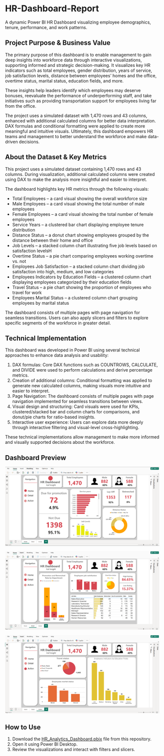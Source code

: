 # HR-Dashboard-Report
A dynamic Power BI HR Dashboard visualizing employee demographics, tenure, performance, and work patterns.

## Project Purpose & Business Value
The primary purpose of this dashboard is to enable management to gain deep insights into workforce data through interactive visualizations, supporting informed and strategic decision-making. It visualizes key HR indicators such as total employees, gender distribution, years of service, job satisfaction levels, distance between employees’ homes and the office, overtime status, marital status, education fields, and more.

These insights help leaders identify which employees may deserve bonuses, reevaluate the performance of underperforming staff, and take initiatives such as providing transportation support for employees living far from the office.

The project uses a simulated dataset with 1,470 rows and 43 columns, enhanced with additional calculated columns for better data interpretation. DAX formulas and conditional formatting were applied to create more meaningful and intuitive visuals. Ultimately, this dashboard empowers HR teams and management to better understand the workforce and make data-driven decisions.

## About the Dataset & Key Metrics
This project uses a simulated dataset containing 1,470 rows and 43 columns. During visualization, additional calculated columns were created using DAX to make the analysis more insightful and easier to interpret.

The dashboard highlights key HR metrics through the following visuals:

- Total Employees – a card visual showing the overall workforce size
- Male Employees – a card visual showing the total number of male employees
- Female Employees – a card visual showing the total number of female employees
- Service Years – a clustered bar chart displaying employee tenure distribution
- Distance Status – a donut chart showing employees grouped by the distance between their home and office
- Job Levels – a stacked column chart illustrating five job levels based on satisfaction levelsH
- Overtime Status – a pie chart comparing employees working overtime vs. not
- Employees Job Satisfaction – a stacked column chart dividing job satisfaction into high, medium, and low categories
- Employees Indicators by Education Fields – a clustered column chart displaying employees categorized by their education fields
- Travel Status – a pie chart showing the proportion of employees who travel for work
- Employees Marital Status – a clustered column chart grouping employees by marital status

The dashboard consists of multiple pages with page navigation for seamless transitions. Users can also apply slicers and filters to explore specific segments of the workforce in greater detail.

## Technical Implementation
This dashboard was developed in Power BI using several technical approaches to enhance data analysis and usability:

1. DAX formulas: Core DAX functions such as COUNTROWS, CALCULATE, and DIVIDE were used to perform calculations and derive percentage metrics.
2. Creation of additional columns: Conditional formatting was applied to generate new calculated columns, making visuals more intuitive and easier to interpret.
3. Page Navigation: The dashboard consists of multiple pages with page navigation implemented for seamless transitions between views.
4. Visual design and structuring: Card visuals were used for KPIs, clustered/stacked bar and column charts for comparisons, and donut/pie charts for ratio-based insights.
5. Interactive user experience: Users can explore data more deeply through interactive filtering and visual-level cross-highlighting.

These technical implementations allow management to make more informed and visually supported decisions about the workforce.

## Dashboard Preview
![Home Page](https://github.com/seymurabdullayev/HR-Dashboard-Report/blob/d266d1aad6a2e2101fd298f5e1ecec8a405257c1/Home%20Page%20.png)

![Detail Page](https://github.com/seymurabdullayev/HR-Dashboard-Report/blob/d266d1aad6a2e2101fd298f5e1ecec8a405257c1/Detail%20Page.png)

![Action Page](https://github.com/seymurabdullayev/HR-Dashboard-Report/blob/d266d1aad6a2e2101fd298f5e1ecec8a405257c1/Action%20Page.png)

## How to Use

1. Download the [HR_Analytics_Dashboard.pbix](HR_Analytics_Dashboard.pbix) file from this repository.
2. Open it using Power BI Desktop.
3. Review the visualizations and interact with filters and slicers.

